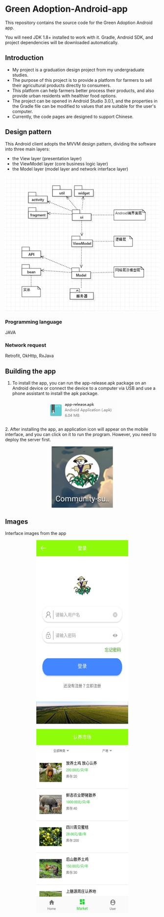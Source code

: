 # Green Adoption-Android-app
This repository contains the source code for the Green Adoption Android app.  

You will need JDK 1.8+ installed to work with it. Gradle, Android SDK, and project dependencies will be downloaded automatically.

## Introduction
- My project is a graduation design project from my undergraduate studies. 
- The purpose of this project is to provide a platform for farmers to sell their agricultural products directly to consumers. 
- This platform can help farmers better process their products, and also provide urban residents with healthier food options.  
- The project can be opened in Android Studio 3.0.1, and the properties in the Gradle file can be modified to values that are suitable for the user's computer.
- Currently, the code pages are designed to support Chinese.

## Design pattern
This Android client adopts the MVVM design pattern, dividing the software into three main layers: 
- the View layer (presentation layer) 
- the ViewModel layer (core business logic layer)
- the Model layer (model layer and network interface layer)
<p align="center">
    <img src="/image/design.png" alt="design" />
</p>

### Programming language
JAVA

### Network request
Retrofit, OkHttp, RxJava

## Building the app
1. To install the app, you can run the app-release.apk package on an Android device or connect the device to a computer via USB and use a phone assistant to install the apk package.
<p align="center">
    <img src="/image/release.jpg" alt="release.apk" />
</p>
2. After installing the app, an application icon will appear on the mobile interface, and you can click on it to run the program. However, you need to deploy the server first.
<p align="center">
    <img src="/image/icon.jpg" alt="app icon"  width="200" height="200"/>
</p>

## Images

Interface images from the app

<p align="center">
    <img src="/image/login.jpg" alt="login" width="300" height="600" />
</p>

<p align="center">
    <img src="/image/goodslist.jpg" alt="good list" width="300" height="600"/>
</p>
